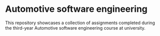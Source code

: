 # Automotive software engineering

This repository showcases a collection of assignments completed during the third-year Automotive software engineering course at university.

